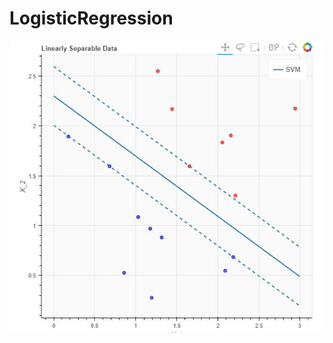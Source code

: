 # LogisticRegression

 <td>
  <a href="https://github.com/Nivgil/LogisticRegression/blob/master/Capture.JPG">
  <img alt="image" src="https://github.com/Nivgil/LogisticRegression/blob/master/Capture.JPG" />
  </a>
  </td>
